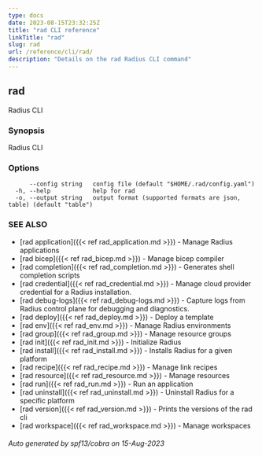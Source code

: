 ```yaml
---
type: docs
date: 2023-08-15T23:32:25Z
title: "rad CLI reference"
linkTitle: "rad"
slug: rad
url: /reference/cli/rad/
description: "Details on the rad Radius CLI command"
---
```

## rad

Radius CLI

### Synopsis

Radius CLI

### Options

```
      --config string   config file (default "$HOME/.rad/config.yaml")
  -h, --help            help for rad
  -o, --output string   output format (supported formats are json, table) (default "table")
```

### SEE ALSO

* [rad application]({{< ref rad_application.md >}})	 - Manage Radius applications
* [rad bicep]({{< ref rad_bicep.md >}})	 - Manage bicep compiler
* [rad completion]({{< ref rad_completion.md >}})	 - Generates shell completion scripts
* [rad credential]({{< ref rad_credential.md >}})	 - Manage cloud provider credential for a Radius installation.
* [rad debug-logs]({{< ref rad_debug-logs.md >}})	 - Capture logs from Radius control plane for debugging and diagnostics.
* [rad deploy]({{< ref rad_deploy.md >}})	 - Deploy a template
* [rad env]({{< ref rad_env.md >}})	 - Manage Radius environments
* [rad group]({{< ref rad_group.md >}})	 - Manage resource groups
* [rad init]({{< ref rad_init.md >}})	 - Initialize Radius
* [rad install]({{< ref rad_install.md >}})	 - Installs Radius for a given platform
* [rad recipe]({{< ref rad_recipe.md >}})	 - Manage link recipes
* [rad resource]({{< ref rad_resource.md >}})	 - Manage resources
* [rad run]({{< ref rad_run.md >}})	 - Run an application
* [rad uninstall]({{< ref rad_uninstall.md >}})	 - Uninstall Radius for a specific platform
* [rad version]({{< ref rad_version.md >}})	 - Prints the versions of the rad cli
* [rad workspace]({{< ref rad_workspace.md >}})	 - Manage workspaces

###### Auto generated by spf13/cobra on 15-Aug-2023
